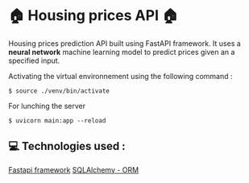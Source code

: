 # :house: Housing prices API :house:

Housing prices prediction API built using FastAPI framework. It uses a **neural network** machine learning model to predict prices given an a specified input.

Activating the virtual environnement using the following command :

```
$ source ./venv/bin/activate
```

For lunching the server

```
$ uvicorn main:app --reload
```

## :computer: Technologies used :

[Fastapi framework](https://fastapi.tiangolo.com/)
[SQLAlchemy - ORM]()

